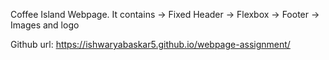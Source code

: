 Coffee Island Webpage.
It contains
  -> Fixed Header
  -> Flexbox 
  -> Footer
  -> Images and logo
  
Github url: https://ishwaryabaskar5.github.io/webpage-assignment/
